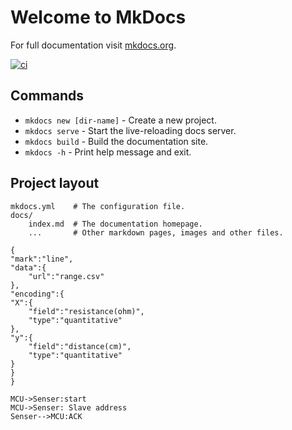 # Welcome to MkDocs

For full documentation visit [mkdocs.org](https://www.mkdocs.org).

[![ci](https://github.com/waseemofficial/documentation1/actions/workflows/ci.yml/badge.svg)][def]

## Commands

* `mkdocs new [dir-name]` - Create a new project.
* `mkdocs serve` - Start the live-reloading docs server.
* `mkdocs build` - Build the documentation site.
* `mkdocs -h` - Print help message and exit.

## Project layout

    mkdocs.yml    # The configuration file.
    docs/
        index.md  # The documentation homepage.
        ...       # Other markdown pages, images and other files.

```vega-lite
{
"mark":"line",
"data":{
	"url":"range.csv"
},
"encoding":{
"X":{
	"field":"resistance(ohm)",
	"type":"quantitative"
},
"y":{
	"field":"distance(cm)",
	"type":"quantitative"
}
}
}
```

```sequence {theme="hand"}
MCU->Senser:start
MCU->Senser: Slave address
Senser-->MCU:ACK
```

[def]: https://github.com/waseemofficial/documentation1/actions/workflows/ci.yml